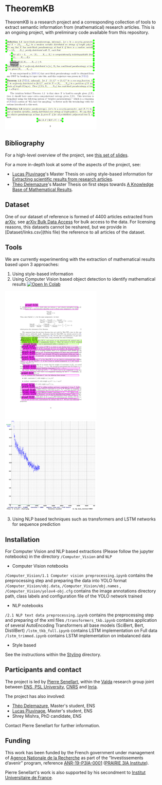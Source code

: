 # TheoremKB

TheoremKB is a research project and a corresponding collection of tools
to extract semantic information from (mathematical) research articles.
This is an ongoing project, with preliminary code available from this
repository.

<img src="assets/multi-t-3.png" width="300">

## Bibliography

For a high-level overview of the project, see [this set of slides](https://pierre.senellart.com/talks/sinfra-20191213.pdf).

For a more in-depth look at some of the aspects of the project, see:

- [Lucas Pluvinage](https://www.lortex.org/)'s Master Thesis on using
  style-based information for [Extracting scientific results from
  research articles](https://hal.inria.fr/hal-02956526).
- [Théo Delemazure](https://theo.delemazure.fr/)'s Master Thesis on
  first steps towards [A Knowledge Base of Mathematical
  Results](https://hal.inria.fr/hal-02940819).

## Dataset

One of our dataset of reference is formed of 4400 articles extracted from
[arXiv](https://arXiv.org/), see [arXiv Bulk Data
Access](https://arxiv.org/help/bulk_data) for bulk access to the data.
For licensing reasons, this datasets cannot be reshared, but we provide
in [Dataset/links.csv](this file) the reference to all articles of the
dataset.

## Tools

We are currently experimenting with the extraction of mathematical results 
based upon 3 approaches:

1. Using style-based information
2. Using Computer Vision based object detection to identify mathematical results [![Open In Colab](https://colab.research.google.com/assets/colab-badge.svg)](https://colab.research.google.com/drive/1PwwU76yo0gzEl7hF7DhkU_wP-MNGlqx3?usp=sharing)

<img src="assets/res-tkb-data-416-multi.png" width="300"> <img src="assets/tkb-data-416-unified.png" width="300"> 

3. Using NLP based techniques such as transformers and LSTM networks for sequence prediction

## Installation

For Computer Vision and NLP based extractions (Please follow the jupyter notebooks) in the directory 
`/Computer_Vision` and `NLP`

- Computer Vision notebooks

`/Computer_Vision/1.1 Computer vision preprocessing.ipynb` contains the preprocessing step and preparing the data into YOLO format
`/Computer_Vision/obj.data`, `/Computer_Vision/obj.names` , `/Computer_Vision/yolov4-obj.cfg` contains the image annotations directory path, class labels and configuration file of the YOLO network trained


- NLP notebooks

`/2.1 NLP text data preprocessing.ipynb` contains the preprocessing step and preparing of the xml files
`/transformers_tkb.ipynb` contains application of several AutoEncoding Transformers all base models (SciBert, Bert, DistilBert)
`/lstm_tkb_full.ipynb` contains LSTM implementation on Full data
`/lstm_trimmed.ipynb` contains LSTM implementation on imbalanced data

- Style based

See the instructions within the [Styling](Styling) directory.


## Participants and contact

The project is led by [Pierre Senellart](https://pierre.senellart.com/),
within the [Valda](https://team.inria.fr/valda/) research group joint
between [ENS, PSL University](https://www.ens.psl.eu/),
[CNRS](http://www.cnrs.fr/) and [Inria](https://www.inria.fr/).

The project has also involved:

- [Théo Delemazure](https://theo.delemazure.fr/), Master's student, ENS
- [Lucas Pluvinage](https://www.lortex.org/), Master's student, ENS
- Shrey Mishra, PhD candidate, ENS

Contact Pierre Senellart for further information.

## Funding

This work has been funded by the French government under
management of [Agence Nationale de la Recherche](https://anr.fr/) as part of the
“Investissements d’avenir” program, reference [ANR-19-P3IA-0001](https://anr.fr/ProjetIA-19-P3IA-0001)
([PRAIRIE 3IA Institute](https://prairie-institute.fr/)).

Pierre Senellart's work is also supported by his secondment to [Institut
Universitaire de France](https://www.iufrance.fr/).
